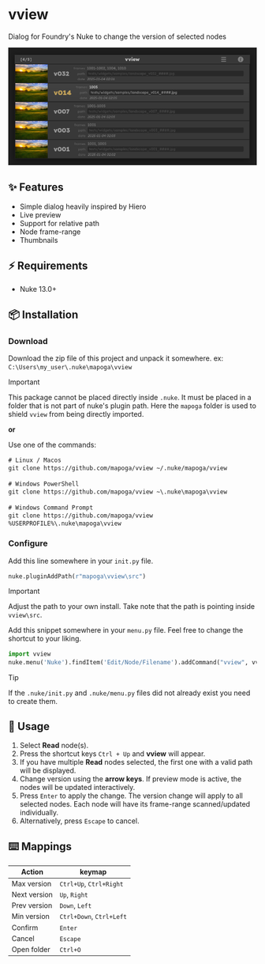 # vview

Dialog for Foundry's Nuke to change the version of selected nodes

![dialog](images/dialog.png)

## ✨ Features

- Simple dialog heavily inspired by Hiero
- Live preview
- Support for relative path
- Node frame-range
- Thumbnails

## ⚡️ Requirements

- Nuke 13.0+

## 📦 Installation

### Download
Download the zip file of this project and unpack it somewhere. ex: `C:\Users\my_user\.nuke\mapoga\vview`

> [!IMPORTANT]
> This package cannot be placed directly inside `.nuke`.
> It must be placed in a folder that is not part of nuke's plugin path.
> Here the `mapoga` folder is used to shield `vview` from being directly imported.

**or**

Use one of the commands:
```shell
# Linux / Macos
git clone https://github.com/mapoga/vview ~/.nuke/mapoga/vview

# Windows PowerShell
git clone https://github.com/mapoga/vview ~\.nuke\mapoga\vview

# Windows Command Prompt
git clone https://github.com/mapoga/vview %USERPROFILE%\.nuke\mapoga\vview
```



### Configure

Add this line somewhere in your `init.py` file.
```python
nuke.pluginAddPath(r"mapoga\vview\src")
```

> [!IMPORTANT]
> Adjust the path to your own install. Take note that the path is pointing inside `vview\src`.

Add this snippet somewhere in your `menu.py` file. Feel free to change the shortcut to your liking.
```python
import vview
nuke.menu('Nuke').findItem('Edit/Node/Filename').addCommand("vview", vview.launch, shortcut="Ctrl+Up")
```

> [!TIP]
> If the `.nuke/init.py` and `.nuke/menu.py` files did not already exist you need to create them.


## 🚀 Usage
1. Select **Read** node(s).
2. Press the shortcut keys `Ctrl + Up` and **vview** will appear.
3. If you have multiple **Read** nodes selected, the first one with a valid path will be displayed.
4. Change version using the **arrow keys**. If preview mode is active, the nodes will be updated interactively.
5. Press `Enter` to apply the change. The version change will apply to all selected nodes. Each node will have its frame-range scanned/updated individually.
6. Alternatively, press `Escape` to cancel.

## ⌨️ Mappings
| Action | keymap |
| --- | --- |
| Max version | `Ctrl+Up`, `Ctrl+Right` |
| Next version | `Up`, `Right` |
| Prev version | `Down`, `Left` |
| Min version | `Ctrl+Down`, `Ctrl+Left` |
| Confirm | `Enter` |
| Cancel | `Escape` |
| Open folder | `Ctrl+O` |
